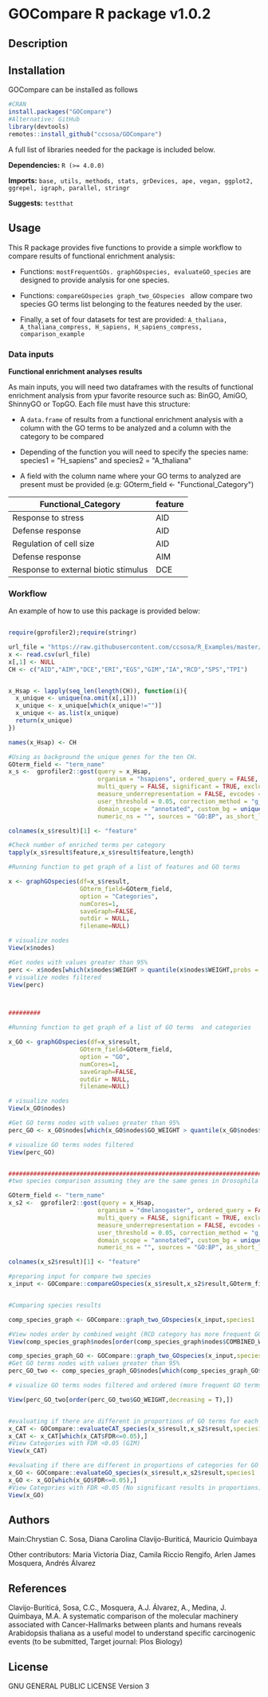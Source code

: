 # GOCompare R package v1.0.2

## Description

## Installation
GOCompare can be installed as follows
```r
#CRAN
install.packages("GOCompare")
#Alternative: GitHub
library(devtools)
remotes::install_github("ccsosa/GOCompare")
```
A full list of libraries needed for the package is included below.

**Dependencies:** `R (>= 4.0.0)`

**Imports:** `base, utils, methods, stats, grDevices, ape, vegan, ggplot2, ggrepel, igraph, parallel, stringr`

**Suggests:** `testthat`


## Usage

This R package provides five functions to provide a simple workflow to compare results of functional enrichment analysis:

- Functions: `mostFrequentGOs. graphGOspecies, evaluateGO_species` are designed to provide analysis for one species.

- Functions: `compareGOspecies graph_two_GOspecies ` allow compare two species GO terms list belonging to the features needed by the user.

- Finally, a set of four datasets for test are provided: `A_thaliana, A_thaliana_compress, H_sapiens, H_sapiens_compress, comparison_example`


### Data inputs
**Functional enrichment analyses results**

As main inputs, you will need two dataframes with the results of functional enrichment analysis from ypur favorite resource such as:
BinGO, AmiGO, ShinnyGO or TopGO.
Each file  must have this structure:

- A `data.frame` of results from a functional enrichment analysis with a column with the GO terms to be analyzed and a 
column with the category to be compared

- Depending of the function you will need to specify the species name: species1 = "H_sapiens" and species2 = "A_thaliana" 

-  A field with the column name where your GO terms to analyzed are present must be provided (e.g: GOterm_field <- "Functional_Category")


Functional_Category | feature
------------ | -------------
Response to stress | AID
Defense response | AID
Regulation of cell size  | AID
Defense response | AIM
Response to external biotic stimulus  | DCE



### Workflow
An example of how to use this package is provided below:

```r

require(gprofiler2);require(stringr)

url_file = "https://raw.githubusercontent.com/ccsosa/R_Examples/master/Hallmarks_of_Cancer_AT.csv"
x <- read.csv(url_file)
x[,1] <- NULL
CH <- c("AID","AIM","DCE","ERI","EGS","GIM","IA","RCD","SPS","TPI")


x_Hsap <- lapply(seq_len(length(CH)), function(i){
  x_unique <- unique(na.omit(x[,i]))
  x_unique <- x_unique[which(x_unique!="")]
  x_unique <- as.list(x_unique)
  return(x_unique)
})

names(x_Hsap) <- CH

#Using as background the unique genes for the ten CH.
GOterm_field <- "term_name"
x_s <-  gprofiler2::gost(query = x_Hsap,
                         organism = "hsapiens", ordered_query = FALSE,
                         multi_query = FALSE, significant = TRUE, exclude_iea = FALSE,
                         measure_underrepresentation = FALSE, evcodes = FALSE,
                         user_threshold = 0.05, correction_method = "g_SCS",
                         domain_scope = "annotated", custom_bg = unique(unlist(x_Hsap)),
                         numeric_ns = "", sources = "GO:BP", as_short_link = FALSE)

colnames(x_s$result)[1] <- "feature"

#Check number of enriched terms per category
tapply(x_s$result$feature,x_s$result$feature,length)

#Running function to get graph of a list of features and GO terms

x <- graphGOspecies(df=x_s$result,
                    GOterm_field=GOterm_field,
                    option = "Categories",
                    numCores=1,
                    saveGraph=FALSE,
                    outdir = NULL,
                    filename=NULL)

# visualize nodes 
View(x$nodes)

#Get nodes with values greater than 95%
perc <- x$nodes[which(x$nodes$WEIGHT > quantile(x$nodes$WEIGHT,probs = 0.95)),]
# visualize nodes filtered
View(perc)



#########

#Running function to get graph of a list of GO terms  and categories

x_GO <- graphGOspecies(df=x_s$result,
                    GOterm_field=GOterm_field,
                    option = "GO",
                    numCores=1,
                    saveGraph=FALSE,
                    outdir = NULL,
                    filename=NULL)

# visualize nodes 
View(x_GO$nodes)

#Get GO terms nodes with values greater than 95%
perc_GO <- x_GO$nodes[which(x_GO$nodes$GO_WEIGHT > quantile(x_GO$nodes$GO_WEIGHT,probs = 0.95)),]

# visualize GO terms nodes filtered
View(perc_GO)


########################################################################################################
#two species comparison assuming they are the same genes in Drosophila melanogaster

GOterm_field <- "term_name"
x_s2 <-  gprofiler2::gost(query = x_Hsap,
                         organism = "dmelanogaster", ordered_query = FALSE,
                         multi_query = FALSE, significant = TRUE, exclude_iea = FALSE,
                         measure_underrepresentation = FALSE, evcodes = FALSE,
                         user_threshold = 0.05, correction_method = "g_SCS",
                         domain_scope = "annotated", custom_bg = unique(unlist(x_Hsap)),
                         numeric_ns = "", sources = "GO:BP", as_short_link = FALSE)

colnames(x_s2$result)[1] <- "feature"

#preparing input for compare two species
x_input <- GOCompare::compareGOspecies(x_s$result,x_s2$result,GOterm_field,species1 = "H. sapiens",species2 = "D. melanogaster",paired_lists = T)


#Comparing species results

comp_species_graph <- GOCompare::graph_two_GOspecies(x_input,species1  = "H. sapiens",species2 = "D. melanogaster",option = "Categories")

#View nodes order by combined weight (RCD category has more frequent GO terms co-occurring)
View(comp_species_graph$nodes[order(comp_species_graph$nodes$COMBINED_WEIGHT,decreasing = T),])

comp_species_graph_GO <- GOCompare::graph_two_GOspecies(x_input,species1  = "H. sapiens",species2 = "D. melanogaster",option = "GO")
#Get GO terms nodes with values greater than 95%
perc_GO_two <- comp_species_graph_GO$nodes[which(comp_species_graph_GO$nodes$GO_WEIGHT > quantile(comp_species_graph_GO$nodes$GO_WEIGHT,probs = 0.95)),]

# visualize GO terms nodes filtered and ordered (more frequent GO terms in both species and categories)

View(perc_GO_two[order(perc_GO_two$GO_WEIGHT,decreasing = T),])


#evaluating if there are different in proportions of GO terms for each category 
x_CAT <- GOCompare::evaluateCAT_species(x_s$result,x_s2$result,species1  = "H. sapiens",species2 = "D. melanogaster",GOterm_field = "term_name",test = "prop")
x_CAT <- x_CAT[which(x_CAT$FDR<=0.05),]
#View Categories with FDR <0.05 (GIM)
View(x_CAT)

#evaluating if there are different in proportions of categories for GO terms
x_GO <- GOCompare::evaluateGO_species(x_s$result,x_s2$result,species1  = "H. sapiens",species2 = "M. musculus",GOterm_field = "term_name",test = "prop")
x_GO <- x_GO[which(x_GO$FDR<=0.05),]
#View Categories with FDR <0.05 (No significant results in proportions)
View(x_GO)


```

## Authors
Main:Chrystian C. Sosa, Diana Carolina Clavijo-Buriticá, Mauricio Quimbaya

Other contributors: Maria Victoria Diaz, Camila Riccio Rengifo, Arlen James Mosquera, Andrés Álvarez

## References

Clavijo-Buriticá, Sosa, C.C., Mosquera, A.J. Álvarez, A., Medina, J. Quimbaya, M.A. A systematic comparison of the molecular machinery associated with Cancer-Hallmarks between plants and humans reveals Arabidopsis thaliana as a useful model to understand specific carcinogenic events (to be submitted, Target journal: Plos Biology)
 
 
## License
GNU GENERAL PUBLIC LICENSE Version 3

